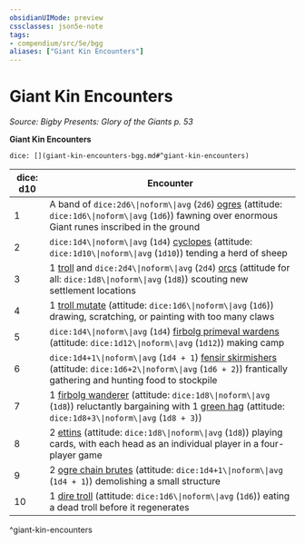 ```yaml
---
obsidianUIMode: preview
cssclasses: json5e-note
tags:
- compendium/src/5e/bgg
aliases: ["Giant Kin Encounters"]
---
```

# Giant Kin Encounters
*Source: Bigby Presents: Glory of the Giants p. 53* 

**Giant Kin Encounters**

`dice: [](giant-kin-encounters-bgg.md#^giant-kin-encounters)`

| dice: d10 | Encounter |
|-----------|-----------|
| 1 | A band of `dice:2d6\\|noform\\|avg` (`2d6`) [ogres](2-Mechanics/CLI/bestiary/giant/ogre.md) (attitude: `dice:1d6\\|noform\\|avg` (`1d6`)) fawning over enormous Giant runes inscribed in the ground |
| 2 | `dice:1d4\\|noform\\|avg` (`1d4`) [cyclopes](2-Mechanics/CLI/bestiary/giant/cyclops.md) (attitude: `dice:1d10\\|noform\\|avg` (`1d10`)) tending a herd of sheep |
| 3 | 1 [troll](2-Mechanics/CLI/bestiary/giant/troll.md) and `dice:2d4\\|noform\\|avg` (`2d4`) [orcs](2-Mechanics/CLI/bestiary/humanoid/orc.md) (attitude for all: `dice:1d8\\|noform\\|avg` (`1d8`)) scouting new settlement locations |
| 4 | 1 [troll mutate](2-Mechanics/CLI/bestiary/giant/troll-mutate-bgg.md) (attitude: `dice:1d6\\|noform\\|avg` (`1d6`)) drawing, scratching, or painting with too many claws |
| 5 | `dice:1d4\\|noform\\|avg` (`1d4`) [firbolg primeval wardens](2-Mechanics/CLI/bestiary/humanoid/firbolg-primeval-warden-bgg.md) (attitude: `dice:1d12\\|noform\\|avg` (`1d12`)) making camp |
| 6 | `dice:1d4+1\\|noform\\|avg` (`1d4 + 1`) [fensir skirmishers](2-Mechanics/CLI/bestiary/giant/fensir-skirmisher-bgg.md) (attitude: `dice:1d6+2\\|noform\\|avg` (`1d6 + 2`)) frantically gathering and hunting food to stockpile |
| 7 | 1 [firbolg wanderer](2-Mechanics/CLI/bestiary/humanoid/firbolg-wanderer-bgg.md) (attitude: `dice:1d8\\|noform\\|avg` (`1d8`)) reluctantly bargaining with 1 [green hag](2-Mechanics/CLI/bestiary/fey/green-hag.md) (attitude: `dice:1d8+3\\|noform\\|avg` (`1d8 + 3`)) |
| 8 | 2 [ettins](2-Mechanics/CLI/bestiary/giant/ettin.md) (attitude: `dice:1d8\\|noform\\|avg` (`1d8`)) playing cards, with each head as an individual player in a four-player game |
| 9 | 2 [ogre chain brutes](2-Mechanics/CLI/bestiary/giant/ogre-chain-brute-mpmm.md) (attitude: `dice:1d4+1\\|noform\\|avg` (`1d4 + 1`)) demolishing a small structure |
| 10 | 1 [dire troll](2-Mechanics/CLI/bestiary/giant/dire-troll-mpmm.md) (attitude: `dice:1d6\\|noform\\|avg` (`1d6`)) eating a dead troll before it regenerates |
^giant-kin-encounters